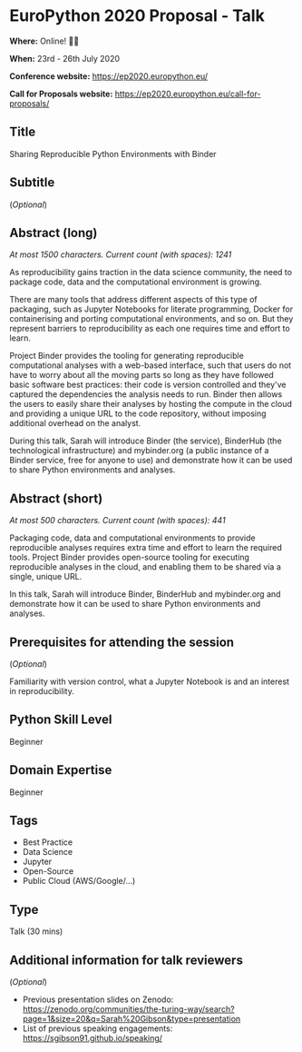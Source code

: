 # EuroPython 2020 Proposal - Talk

**Where:** Online! :woman_technologist:

**When:** 23rd - 26th July 2020

**Conference website:** <https://ep2020.europython.eu/>

**Call for Proposals website:** <https://ep2020.europython.eu/call-for-proposals/>

## Title

Sharing Reproducible Python Environments with Binder

## Subtitle

(_Optional_)

## Abstract (long)

_At most 1500 characters. Current count (with spaces): 1241_

As reproducibility gains traction in the data science community, the need to package code, data and the computational environment is growing.

There are many tools that address different aspects of this type of packaging, such as Jupyter Notebooks for literate programming, Docker for containerising and porting computational environments, and so on.
But they represent barriers to reproducibility as each one requires time and effort to learn.

Project Binder provides the tooling for generating reproducible computational analyses with a web-based interface, such that users do not have to worry about all the moving parts so long as they have followed basic software best practices: their code is version controlled and they've captured the dependencies the analysis needs to run.
Binder then allows the users to easily share their analyses by hosting the compute in the cloud and providing a unique URL to the code repository, without imposing additional overhead on the analyst.

During this talk, Sarah will introduce Binder (the service), BinderHub (the technological infrastructure) and mybinder.org (a public instance of a Binder service, free for anyone to use) and demonstrate how it can be used to share Python environments and analyses.

## Abstract (short)

_At most 500 characters. Current count (with spaces): 441_

Packaging code, data and computational environments to provide reproducible analyses requires extra time and effort to learn the required tools.
Project Binder provides open-source tooling for executing reproducible analyses in the cloud, and enabling them to be shared via a single, unique URL.

In this talk, Sarah will introduce Binder, BinderHub and mybinder.org and demonstrate how it can be used to share Python environments and analyses.

## Prerequisites for attending the session

(_Optional_)

Familiarity with version control, what a Jupyter Notebook is and an interest in reproducibility.

## Python Skill Level

Beginner

## Domain Expertise

Beginner

## Tags

- Best Practice
- Data Science
- Jupyter
- Open-Source
- Public Cloud (AWS/Google/...)

## Type

Talk (30 mins)

## Additional information for talk reviewers

(_Optional_)

- Previous presentation slides on Zenodo: <https://zenodo.org/communities/the-turing-way/search?page=1&size=20&q=Sarah%20Gibson&type=presentation>
- List of previous speaking engagements: <https://sgibson91.github.io/speaking/>
